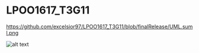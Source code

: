 # LPOO1617_T3G11

https://github.com/excelsior97/LPOO1617_T3G11/blob/finalRelease/UML.suml.png

![alt text](https://github.com/excelsior97/LPOO1617_T3G11/blob/finalRelease/UML.suml.png)
